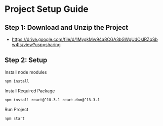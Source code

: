 # Project Setup Guide

## Step 1: Download and Unzip the Project

   - https://drive.google.com/file/d/1MygkMw94a8CGA3bGWgUdOsIRZqSbw4Is/view?usp=sharing

## Step 2: Setup 

 Install node modules 
   ```bash
   npm install
```

Install Required Package  
   ```bash
   npm install react@^18.3.1 react-dom@^18.3.1
```
 Run Project 

 ``` bash
npm start

```

